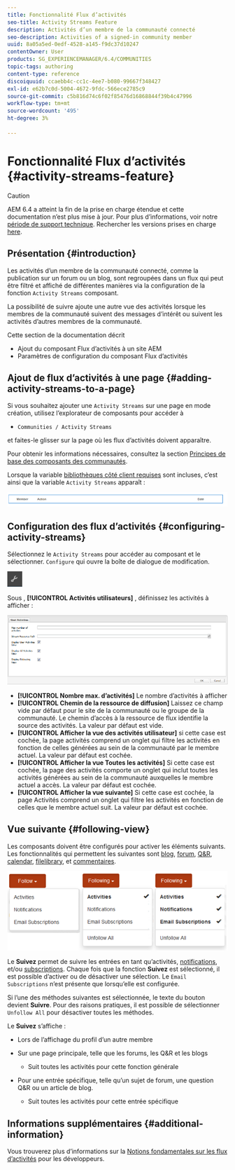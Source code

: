 ```yaml
---
title: Fonctionnalité Flux d’activités
seo-title: Activity Streams Feature
description: Activités d’un membre de la communauté connecté
seo-description: Activities of a signed-in community member
uuid: 8a05a5ed-0edf-4528-a145-f9dc37d10247
contentOwner: User
products: SG_EXPERIENCEMANAGER/6.4/COMMUNITIES
topic-tags: authoring
content-type: reference
discoiquuid: ccaebb4c-cc1c-4ee7-b080-99667f348427
exl-id: e62b7c0d-5004-4672-9fdc-566ece2785c9
source-git-commit: c5b816d74c6f02f85476d16868844f39b4c47996
workflow-type: tm+mt
source-wordcount: '495'
ht-degree: 3%

---
```


# Fonctionnalité Flux d’activités {#activity-streams-feature}

>[!CAUTION]
>
>AEM 6.4 a atteint la fin de la prise en charge étendue et cette documentation n’est plus mise à jour. Pour plus d’informations, voir notre [période de support technique](https://helpx.adobe.com/fr/support/programs/eol-matrix.html). Rechercher les versions prises en charge [here](https://experienceleague.adobe.com/docs/?lang=fr).

## Présentation {#introduction}

Les activités d’un membre de la communauté connecté, comme la publication sur un forum ou un blog, sont regroupées dans un flux qui peut être filtré et affiché de différentes manières via la configuration de la fonction `Activity Streams` composant.

La possibilité de suivre ajoute une autre vue des activités lorsque les membres de la communauté suivent des messages d’intérêt ou suivent les activités d’autres membres de la communauté.

Cette section de la documentation décrit

* Ajout du composant Flux d’activités à un site AEM
* Paramètres de configuration du composant Flux d’activités

## Ajout de flux d’activités à une page {#adding-activity-streams-to-a-page}

Si vous souhaitez ajouter une `Activity Streams` sur une page en mode création, utilisez l’explorateur de composants pour accéder à

* `Communities / Activity Streams`

et faites-le glisser sur la page où les flux d’activités doivent apparaître.

Pour obtenir les informations nécessaires, consultez la section [Principes de base des composants des communautés](basics.md).

Lorsque la variable [bibliothèques côté client requises](essentials-activities.md#essentials-for-client-side) sont incluses, c’est ainsi que la variable `Activity Streams` apparaît :

![chlimage_1-195](assets/chlimage_1-195.png)

## Configuration des flux d’activités {#configuring-activity-streams}

Sélectionnez le `Activity Streams` pour accéder au composant et le sélectionner. `Configure` qui ouvre la boîte de dialogue de modification.

![chlimage_1-196](assets/chlimage_1-196.png)

Sous , **[!UICONTROL Activités utilisateurs]** , définissez les activités à afficher :

![chlimage_1-197](assets/chlimage_1-197.png)

* **[!UICONTROL Nombre max. d’activités]**
Le nombre d’activités à afficher
* **[!UICONTROL Chemin de la ressource de diffusion]**
Laissez ce champ vide par défaut pour le site de la communauté ou le groupe de la communauté. Le chemin d’accès à la ressource de flux identifie la source des activités. La valeur par défaut est vide.
* **[!UICONTROL Afficher la vue des activités utilisateur]**
si cette case est cochée, la page activités comprend un onglet qui filtre les activités en fonction de celles générées au sein de la communauté par le membre actuel. La valeur par défaut est cochée.
* **[!UICONTROL Afficher la vue Toutes les activités]**
Si cette case est cochée, la page des activités comporte un onglet qui inclut toutes les activités générées au sein de la communauté auxquelles le membre actuel a accès. La valeur par défaut est cochée.
* **[!UICONTROL Afficher la vue suivante]**
Si cette case est cochée, la page Activités comprend un onglet qui filtre les activités en fonction de celles que le membre actuel suit. La valeur par défaut est cochée.

## Vue suivante {#following-view}

Les composants doivent être configurés pour activer les éléments suivants. Les fonctionnalités qui permettent les suivantes sont [blog](blog-feature.md), [forum](forum.md), [Q&amp;R](working-with-qna.md), [calendar](calendar.md), [filelibrary](file-library.md), et [commentaires](comments.md).

![chlimage_1-198](assets/chlimage_1-198.png)

Le **Suivez** permet de suivre les entrées en tant qu’activités, [notifications](notifications.md), et/ou [subscriptions](subscriptions.md). Chaque fois que la fonction **Suivez** est sélectionné, il est possible d’activer ou de désactiver une sélection. Le `Email Subscriptions` n’est présente que lorsqu’elle est configurée.

Si l’une des méthodes suivantes est sélectionnée, le texte du bouton devient **Suivre**. Pour des raisons pratiques, il est possible de sélectionner `Unfollow All` pour désactiver toutes les méthodes.

Le **Suivez** s’affiche :

* Lors de l’affichage du profil d’un autre membre
* Sur une page principale, telle que les forums, les Q&amp;R et les blogs
   * Suit toutes les activités pour cette fonction générale

* Pour une entrée spécifique, telle qu’un sujet de forum, une question Q&amp;R ou un article de blog.
   * Suit toutes les activités pour cette entrée spécifique

## Informations supplémentaires {#additional-information}

Vous trouverez plus d’informations sur la [Notions fondamentales sur les flux d’activités](essentials-activities.md) pour les développeurs.
